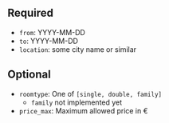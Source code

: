 ## Required

* `from`: YYYY-MM-DD
* `to`:   YYYY-MM-DD
* `location`: some city name or similar

## Optional

* `roomtype`: One of `[single, double, family]`
    * `family` not implemented yet
* `price_max`: Maximum allowed price in €
